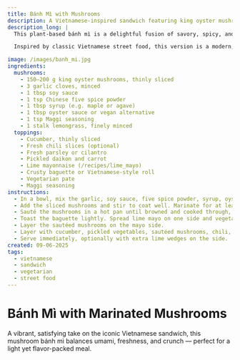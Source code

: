 ```yaml
---
title: Bánh Mì with Mushrooms
description: A Vietnamese-inspired sandwich featuring king oyster mushrooms marinated in umami-rich sauces, paired with fresh herbs and pickled vegetables.
description_long: |
  This plant-based bánh mì is a delightful fusion of savory, spicy, and tangy flavors. Marinated king oyster mushrooms provide a meaty bite, complemented by fresh herbs, pickled daikon and carrot, cucumber slices, and a zesty lime mayo. A perfect balance in a crusty baguette — it’s a quick and satisfying meal that bursts with character.

  Inspired by classic Vietnamese street food, this version is a modern, vegetarian twist that doesn’t compromise on depth or crunch. Whether for lunch or a light dinner, it hits all the right notes.

image: /images/banh_mi.jpg
ingredients:
  mushrooms:
    - 150–200 g king oyster mushrooms, thinly sliced
    - 3 garlic cloves, minced
    - 1 tbsp soy sauce
    - 1 tsp Chinese five spice powder
    - 1 tbsp syrup (e.g. maple or agave)
    - 1 tbsp oyster sauce or vegan alternative
    - 1 tsp Maggi seasoning
    - 1 stalk lemongrass, finely minced
  toppings:
    - Cucumber, thinly sliced
    - Fresh chili slices (optional)
    - Fresh parsley or cilantro
    - Pickled daikon and carrot
    - Lime mayonnaise (/recipes/lime_mayo)
    - Crusty baguette or Vietnamese-style roll
    - Vegetarian pate
    - Maggi seasoning
instructions:
  - In a bowl, mix the garlic, soy sauce, five spice powder, syrup, oyster sauce, Maggi seasoning, and minced lemongrass.
  - Add the sliced mushrooms and stir to coat well. Marinate for at least 1 hour.
  - Sauté the mushrooms in a hot pan until browned and cooked through, about 6–8 minutes.
  - Toast the baguette lightly. Spread lime mayo on one side and vegetarian pate on the other.
  - Layer the sautéed mushrooms on the mayo side.
  - Layer with cucumber, pickled vegetables, sautéed mushrooms, chili, and herbs.
  - Serve immediately, optionally with extra lime wedges on the side.
created: 09-06-2025
tags:
  - vietnamese
  - sandwich
  - vegetarian
  - street food
---
```


# Bánh Mì with Marinated Mushrooms

A vibrant, satisfying take on the iconic Vietnamese sandwich, this mushroom bánh mì balances umami, freshness, and crunch — perfect for a light yet flavor-packed meal.
